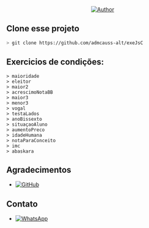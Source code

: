 <p align="center">
<a href="https://github.com/admcauss-alt"><img title="Author" src="https://img.shields.io/badge/Author-CAUSS-red.svg?style=for-the-badge&logo=github"></a>
</p>

## Clone esse projeto

```bash
> git clone https://github.com/admcauss-alt/exeJsC
```

## Exercicios de condições:
```
> maioridade 
> eleitor 
> maior2 
> acrescimoNotaBB
> maior3
> menor3
> vogal
> testaLados
> anoBissexto
> situaçaoAluno
> aumentoPreco
> idadeHumana
> notaParaConceito
> imc
> abaskara
```
## Agradecimentos
* <a href="https://github.com/ldmfabio"><img alt="GitHub" src="https://img.shields.io/badge/ldmfabio%20-%23121011.svg?&style=for-the-badge&logo=github&logoColor=white"/></a>
## Contato
* <a href="https://wa.me//554792091566"><img alt="WhatsApp" src="https://img.shields.io/badge/WhatsApp%20Group-25D366?style=for-the-badge&logo=whatsapp&logoColor=white"/></a>
